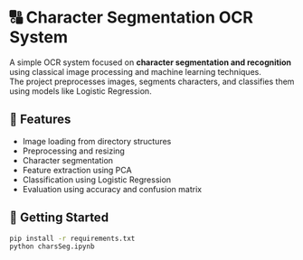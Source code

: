 # 🔠 Character Segmentation OCR System

A simple OCR system focused on **character segmentation and recognition** using classical image processing and machine learning techniques.  
The project preprocesses images, segments characters, and classifies them using models like Logistic Regression.

## 🧰 Features
- Image loading from directory structures
- Preprocessing and resizing
- Character segmentation
- Feature extraction using PCA
- Classification using Logistic Regression
- Evaluation using accuracy and confusion matrix

## 🚀 Getting Started
```bash
pip install -r requirements.txt
python charsSeg.ipynb
